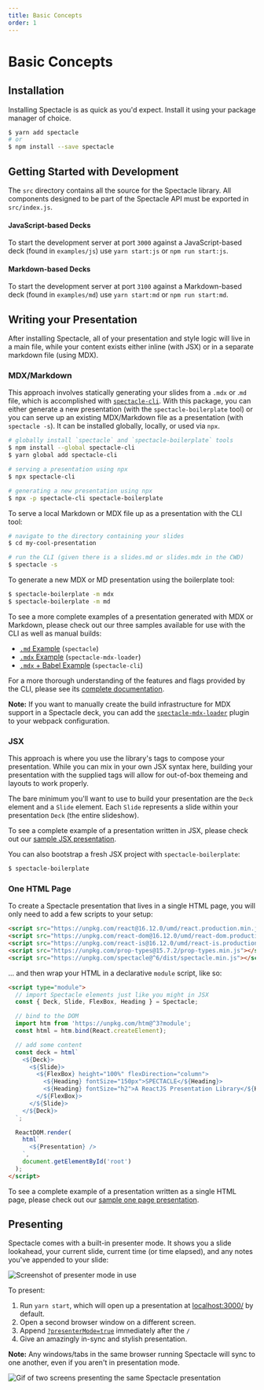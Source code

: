 ```yaml
---
title: Basic Concepts
order: 1
---
```


# Basic Concepts

## Installation

Installing Spectacle is as quick as you'd expect. Install it using your package manager of choice.

```bash
$ yarn add spectacle
# or
$ npm install --save spectacle
```

## Getting Started with Development

The `src` directory contains all the source for the Spectacle library. All components designed to be part of the Spectacle API must be exported in `src/index.js`.

#### JavaScript-based Decks

To start the development server at port `3000` against a JavaScript-based deck (found in `examples/js`) use `yarn start:js` or `npm run start:js`.

#### Markdown-based Decks

To start the development server at port `3100` against a Markdown-based deck (found in `examples/md`) use `yarn start:md` or `npm run start:md`.

## Writing your Presentation

After installing Spectacle, all of your presentation and style logic will live in a main file, while your content exists either inline (with JSX) or in a separate markdown file (using MDX).

### MDX/Markdown

This approach involves statically generating your slides from a `.mdx` or .`md` file, which is accomplished with [`spectacle-cli`](https://www.github.com/FormidableLabs/spectacle-cli). With this package, you can either generate a new presentation (with the `spectacle-boilerplate` tool) or you can serve up an existing MDX/Markdown file as a presentation (with `spectacle -s`). It can be installed globally, locally, or used via `npx`.

```bash
# globally install `spectacle` and `spectacle-boilerplate` tools
$ npm install --global spectacle-cli
$ yarn global add spectacle-cli

# serving a presentation using npx
$ npx spectacle-cli

# generating a new presentation using npx
$ npx -p spectacle-cli spectacle-boilerplate
```

To serve a local Markdown or MDX file up as a presentation with the CLI tool:

```bash
# navigate to the directory containing your slides
$ cd my-cool-presentation

# run the CLI (given there is a slides.md or slides.mdx in the CWD)
$ spectacle -s
```

To generate a new MDX or MD presentation using the boilerplate tool:

```bash
$ spectacle-boilerplate -m mdx
$ spectacle-boilerplate -m md
```

To see a more complete examples of a presentation generated with MDX or Markdown, please check out our three samples available for use with the CLI as well as manual builds:

- [`.md` Example](https://github.com/FormidableLabs/spectacle/tree/main/examples/md) (`spectacle`)
- [`.mdx` Example](https://github.com/FormidableLabs/spectacle-mdx-loader/tree/main/examples/mdx) (`spectacle-mdx-loader`)
- [`.mdx` + Babel Example](https://github.com/FormidableLabs/spectacle-cli/tree/main/examples/cli-mdx-babel) (`spectacle-cli`)

For a more thorough understanding of the features and flags provided by the CLI, please see its [complete documentation](./extensions#spectacle-cli).

**Note:** If you want to manually create the build infrastructure for MDX support in a Spectacle deck, you can add the [`spectacle-mdx-loader`](https://github.com/FormidableLabs/spectacle-mdx-loader) plugin to your webpack configuration.

### JSX

This approach is where you use the library's tags to compose your presentation. While you can mix in your own JSX syntax here, building your presentation with the supplied tags will allow for out-of-box themeing and layouts to work properly.

The bare minimum you'll want to use to build your presentation are the `Deck` element and a `Slide` element. Each `Slide` represents a slide within your presentation `Deck` (the entire slideshow).

To see a complete example of a presentation written in JSX, please check out our [sample JSX presentation](https://github.com/FormidableLabs/spectacle/blob/main/examples/js/index.js).

You can also bootstrap a fresh JSX project with `spectacle-boilerplate`:

```bash
$ spectacle-boilerplate
```

### One HTML Page

To create a Spectacle presentation that lives in a single HTML page, you will only need to add a few scripts to your setup:

```html
<script src="https://unpkg.com/react@16.12.0/umd/react.production.min.js"></script>
<script src="https://unpkg.com/react-dom@16.12.0/umd/react-dom.production.min.js"></script>
<script src="https://unpkg.com/react-is@16.12.0/umd/react-is.production.min.js"></script>
<script src="https://unpkg.com/prop-types@15.7.2/prop-types.min.js"></script>
<script src="https://unpkg.com/spectacle@^6/dist/spectacle.min.js"></script>
```

... and then wrap your HTML in a declarative `module` script, like so:

```html
<script type="module">
  // import Spectacle elements just like you might in JSX
  const { Deck, Slide, FlexBox, Heading } = Spectacle;

  // bind to the DOM
  import htm from 'https://unpkg.com/htm@^3?module';
  const html = htm.bind(React.createElement);

  // add some content
  const deck = html`
    <${Deck}>
      <${Slide}>
        <${FlexBox} height="100%" flexDirection="column">
          <${Heading} fontSize="150px">SPECTACLE</${Heading}>
          <${Heading} fontSize="h2">A ReactJS Presentation Library</${Heading}>
        </${FlexBox}>
      </${Slide}>
    </${Deck}>
  `;

  ReactDOM.render(
    html`
      <${Presentation} />
    `,
    document.getElementById('root')
  );
</script>
```

To see a complete example of a presentation written as a single HTML page, please check out our [sample one page presentation](https://github.com/FormidableLabs/spectacle/blob/main/examples/one-page.html).

## Presenting

Spectacle comes with a built-in presenter mode. It shows you a slide lookahead, your current slide, current time (or time elapsed), and any notes you've appended to your slide:

![Screenshot of presenter mode in use](https://i.ibb.co/qsgYCkn/presentation-mode.png)

To present:

1. Run `yarn start`, which will open up a presentation at [localhost:3000/](http://localhost:3000/) by default.
2. Open a second browser window on a different screen.
3. Append [`?presenterMode=true`](http://localhost:3000/?presenterMode=true) immediately after the `/`
4. Give an amazingly in-sync and stylish presentation.

**Note:** Any windows/tabs in the same browser running Spectacle will sync to one another, even if you aren't in presentation mode.

![Gif of two screens presenting the same Spectacle presentation](https://i.ibb.co/jVBSRT9/presentation-mode.gif)

